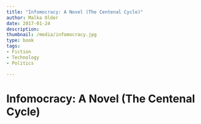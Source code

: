 ```yaml
---
title: "Infomocracy: A Novel (The Centenal Cycle)"
author: Malka Older
date: 2017-01-24
description: 
thumbnail: /media/infomocracy.jpg
type: book
tags:
- Fiction
- Technology
- Politics

---
```


# Infomocracy: A Novel (The Centenal Cycle)
